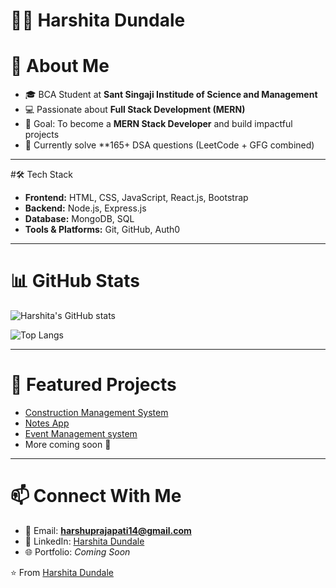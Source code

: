 # 👩‍💻 Harshita Dundale  

# 🚀 About Me  
- 🎓 BCA Student at **Sant Singaji Institude of Science and Management**  
- 💻 Passionate about **Full Stack Development (MERN)**  
- 🎯 Goal: To become a **MERN Stack Developer** and build impactful projects
- 🌱 Currently solve **165+ DSA questions (LeetCode + GFG combined)

---

#🛠️ Tech Stack  
- **Frontend:** HTML, CSS, JavaScript, React.js, Bootstrap  
- **Backend:** Node.js, Express.js  
- **Database:** MongoDB, SQL  
- **Tools & Platforms:** Git, GitHub, Auth0  

---

# 📊 GitHub Stats  
![Harshita's GitHub stats](https://github-readme-stats.vercel.app/api?username=harshita-dundale&show_icons=true&theme=radical)  

![Top Langs](https://github-readme-stats.vercel.app/api/top-langs/?username=harshita-dundale&layout=compact&theme=radical)  

---

# 📌 Featured Projects  
- [Construction Management System](https://github.com/harshita-dundale/Construction-Management-System)  
- [Notes App](https://github.com/harshita-dundale/notes-app)  
- [Event Management system](https://github.com/harshita-dundale/Event-Management-System)  
- More coming soon 🚀  

---

# 📫 Connect With Me  
- 📧 Email: **harshuprajapati14@gmail.com**  
- 💼 LinkedIn: [Harshita Dundale](https://www.linkedin.com/in/harshita-dundale)  
- 🌐 Portfolio: *Coming Soon*  

⭐️ From [Harshita Dundale](https://github.com/harshita-dundale)
